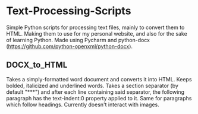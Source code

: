 # Text-Processing-Scripts
Simple Python scripts for processing text files, mainly to convert them to HTML. Making them to use for my personal website, and also for the sake of learning Python. Made using Pycharm and python-docx (https://github.com/python-openxml/python-docx).

## DOCX_to_HTML
Takes a simply-formatted word document and converts it into HTML. Keeps bolded, italicized and underlined words. Takes a section separator (by default "***") and after each line containing said separator, the following paragraph has the text-indent:0 property applied to it. Same for paragraphs which follow headings. Currently doesn't interact with images.
